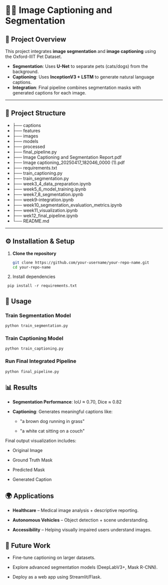 # 🐶🐱 Image Captioning and Segmentation

## 📌 Project Overview  
This project integrates **image segmentation** and **image captioning** using the Oxford-IIIT Pet Dataset.  

- **Segmentation**: Uses **U-Net** to separate pets (cats/dogs) from the background.  
- **Captioning**: Uses **InceptionV3 + LSTM** to generate natural language captions.  
- **Integration**: Final pipeline combines segmentation masks with generated captions for each image.  

---

## 📂 Project Structure  
- ├── captions
- ├── features
- ├── images
- ├── models
- ├── processed
- ├── final_pipeline.py
- ├── Image Captioning and Segmentation Report.pdf
- ├── Image captioning_20250417_182046_0000 (1).pdf
- ├── requirements.txt
- ├── train_captioning.py
- ├── train_segmentation.py
- ├── week3_4_data_preparation.ipynb
- ├── week5_6_model_training.ipynb
- ├── week7_8_segmentation.ipynb
- ├── week9-integration.ipynb
- ├── week10_segmentation_evaluation_metrics.ipynb
- ├── week11_visualization.ipynb
- ├── wek12_final_pipeline.ipynb
- └── README.md

---

## ⚙️ Installation & Setup  

1. **Clone the repository**  
   ```bash
   git clone https://github.com/your-username/your-repo-name.git
   cd your-repo-name

2. Install dependencies
  ```
   pip install -r requirements.txt
  ```

## 🚀 Usage  

### Train Segmentation Model  
```
python train_segmentation.py
```
### Train Captioning Model
```
python train_captioning.py
```
### Run Final Integrated Pipeline
```
python final_pipeline.py
```

## 📊 Results

- **Segmentation Performance**: IoU ≈ 0.70, Dice ≈ 0.82

- **Captioning**: Generates meaningful captions like:

  - "a brown dog running in grass"

  - "a white cat sitting on a couch"

Final output visualization includes:

- Original Image

- Ground Truth Mask

- Predicted Mask

- Generated Caption

## 🌍 Applications

- **Healthcare** – Medical image analysis + descriptive reporting.

- **Autonomous Vehicles** – Object detection + scene understanding.

- **Accessibility** – Helping visually impaired users understand images.

## 📌 Future Work

- Fine-tune captioning on larger datasets.

- Explore advanced segmentation models (DeepLabV3+, Mask R-CNN).

- Deploy as a web app using Streamlit/Flask.

